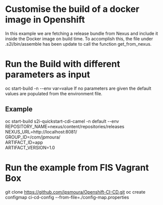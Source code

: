 # Customise the build of a docker image in Openshift
In this example we are fetching a release bundle from Nexus and include it inside the Docker image on build time. To accomplish this, the file under .s2i/bin/assemble has been update to call the function get_from_nexus.
# Run the Build with different parameters as input
oc start-build <buildConfig> -n <namespace> --env var=value
If no parameters are given the default values are populated from the environment file.

## Example
oc start-build s2i-quickstart-cdi-camel -n default --env \
REPOSITORY_NAME=nexus/content/repositories/releases \
NEXUS_URL=http://localhost:8081/ \
GROUP_ID=/com/jpmoura/ \
ARTIFACT_ID=app \
ARTIFACT_VERSION=1.0

# Run the example from FIS Vagrant Box
git clone https://github.com/jpsmoura/Openshift-CI-CD.git
oc create configmap ci-cd-config --from-file=./config-map.properties

